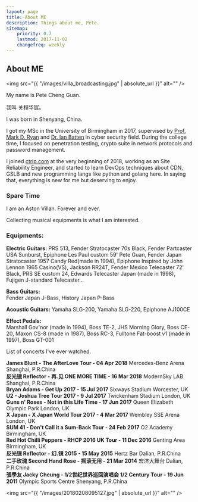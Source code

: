 ```yaml
---
layout: page
title: About ME
description: Things about me, Pete.
sitemap:
    priority: 0.7
    lastmod: 2017-11-02
    changefreq: weekly
---
```

## About ME

<span class="image left"><img src="{{ "/images/villa_broadcasting.jpg" | absolute_url }}" alt="" /></span>

My name is Pete Cheng Guan.

我叫 关程华宸。  

I was born in Shenyang, China.  

I got my MSc in the University of Birmingham in 2017, supervised by [Prof. Mark D. Ryan](https://www.cs.bham.ac.uk/~mdr/) and [Dr. Ian Batten](https://www.batten.eu.org/~igb/) in cyber security field. During the college time, I focused on penetration testing, crypto suite in network protocols and password management.

I joined [ctrip.com](http://ctrip.com/) at the very beginning of 2018, working as an Site Reliability Engineer, and started to learn DevOps techniques about CDN, GSLB and new programming langs like python and golang here. In saying that, everything is new for me but deserving to enjoy.



### Spare Time

I am an Aston Villan. Forever and ever.

Collecting musical equipments is what I am interested.


<div class="box">
  <p>
  <h3>Equipments:</h3>

  <b>Electric Guitars:</b>
  PRS 513, Fender Stratocaster 70s Black, Fender Partcaster USA Sunburst, Epiphone Les Paul custom 59' Pete Guan, Fender Japan Stratocaster 1957 Candy Red(made in 1994),
  Epiphone Inspired by John Lennon 1965 Casino(VS), Jackson RR24T, Fender Mexico Telecaster 72' Black, PRS SE custom 24, Edwards Telecaster Japan (made in 1998), Fujigen J-standard Telecaster...  <br>

  <b>Bass Guitars:</b>  
  Fender Japan J-Bass, History Japan P-Bass <br>

  <b>Acoustic Guitars:</b>
  Yamaha SLG-200, Yamaha SLG-220, Epiphone AJ100CE  <br>

  <b>Effect Pedals:</b>  
  Marshall Gov'nor (made in 1994), Boss TE-2, JHS Morning Glory, Boss CE-20, Maxon CS-8 (made in 1987), Boss RC-3, Fulltone Fat-boost v1 (made in 1997), Boss GT-001  <br>


  </p>
</div>

List of concerts I've ever watched.

<div class="box">
  <p>
  <b>James Blunt - The AfterLove Tour - 04 Apr 2018</b>     Mercedes-Benz Arena Shanghai, P.R.China<br>
  <b>反光镜 Reflector - 再.见 ONE MORE TIME - 16 Mar 2018</b>     ModernSky LAB Shanghai, P.R.China<br>
  <b>Bryan Adams - Get Up 2017 - 15 Jul 2017</b>     Sixways Stadium Worcester, UK<br>
  <b>U2 - Joshua Tree Tour 2017 - 9 Jul 2017</b>     Twickenham Stadium London, UK<br>
  <b>Guns n' Roses - Not in this Life Time - 17 Jun 2017</b>     Queen Elizabeth Olympic Park London, UK<br>
  <b>X Japan - X Japan World Tour 2017 - 4 Mar 2017</b>     Wembley SSE Arena London, UK<br>
  <b>SUM 41 - Don't Call it a Sum-Back Tour - 24 Feb 2017</b>     O2 Academy Birmingham, UK<br>
  <b>Red Hot Chilli Peppers - RHCP 2016 UK Tour - 11 Dec 2016</b>     Genting Area Birmingham, UK<br>
  <b>反光镜 Reflector - 幻.镜 2015 - 15 May 2015</b>     Hertz Bar Dalian, P.R.China<br>
  <b>二手玫瑰 Second Hand Rose - 摇滚无用 - 21 Mar 2014</b>     宏济大舞台 Dalian, P.R.China<br>
  <b>張學友 Jacky Cheung - 1/2世纪世界巡回演唱会 1/2 Century Tour - 19 Jun 2011</b>     Olympic Sports Centre Shenyang, P.R.China<br>
  </p>
</div>

<span class="image left"><img src="{{ "/images/20180208095127.jpg" | absolute_url }}" alt="" /></span>
